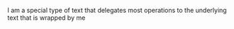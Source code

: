 I am a special type of text that delegates most operations to the underlying text that is wrapped by me